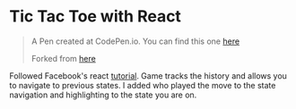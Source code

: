
# Tic Tac Toe with React

> A Pen created at CodePen.io. You can find this one [here](http://codepen.io/eleutherado/pen/MpBJqK)
>
> Forked from [here](https://codepen.io/ericnakagawa/pen/vXpjwZ)


Followed Facebook's react [tutorial](https://facebook.github.io/react/tutorial/tutorial.html). 
Game tracks the history and allows you to navigate to previous states. I added who played the move to the state navigation and highlighting to the state you are on.
